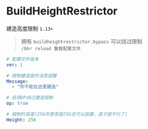# BuildHeightRestrictor

建造高度限制 `1.13+`

> 拥有 `buildheightrestrictor.bypass` 可以绕过限制  
> `/bhr reload 重载配置文件`

```yaml
# 配置文件版本
ver: 1

# 限制建造是的消息提醒
Message:
  - "你不能在这里建造"

# 启用OP绕过建造限制
op: true

# 限制的高度(256的意思是256还可以放置，高于就不行了)
Height: 256
```